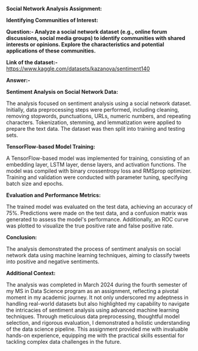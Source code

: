 **Social Network Analysis Assignment:**

**Identifying Communities of Interest:**

**Question:- Analyze a social network dataset (e.g., online forum discussions, social media groups) to identify communities with shared interests or opinions. Explore the characteristics and potential applications of these communities.**

**Link of the dataset:-** https://www.kaggle.com/datasets/kazanova/sentiment140

**Answer:-**

**Sentiment Analysis on Social Network Data:**

The analysis focused on sentiment analysis using a social network dataset. Initially, data preprocessing steps were performed, including cleaning, removing stopwords, punctuations, URLs, numeric numbers, and repeating characters. Tokenization, stemming, and lemmatization were applied to prepare the text data. The dataset was then split into training and testing sets.

**TensorFlow-based Model Training:**

A TensorFlow-based model was implemented for training, consisting of an embedding layer, LSTM layer, dense layers, and activation functions. The model was compiled with binary crossentropy loss and RMSprop optimizer. Training and validation were conducted with parameter tuning, specifying batch size and epochs.

**Evaluation and Performance Metrics:**

The trained model was evaluated on the test data, achieving an accuracy of 75%. Predictions were made on the test data, and a confusion matrix was generated to assess the model's performance. Additionally, an ROC curve was plotted to visualize the true positive rate and false positive rate.

**Conclusion:**

The analysis demonstrated the process of sentiment analysis on social network data using machine learning techniques, aiming to classify tweets into positive and negative sentiments.

**Additional Context:**

The analysis was completed in March 2024 during the fourth semester of my MS in Data Science program as an assignment, reflecting a pivotal moment in my academic journey. It not only underscored my adeptness in handling real-world datasets but also highlighted my capability to navigate the intricacies of sentiment analysis using advanced machine learning techniques. Through meticulous data preprocessing, thoughtful model selection, and rigorous evaluation, I demonstrated a holistic understanding of the data science pipeline. This assignment provided me with invaluable hands-on experience, equipping me with the practical skills essential for tackling complex data challenges in the future.
